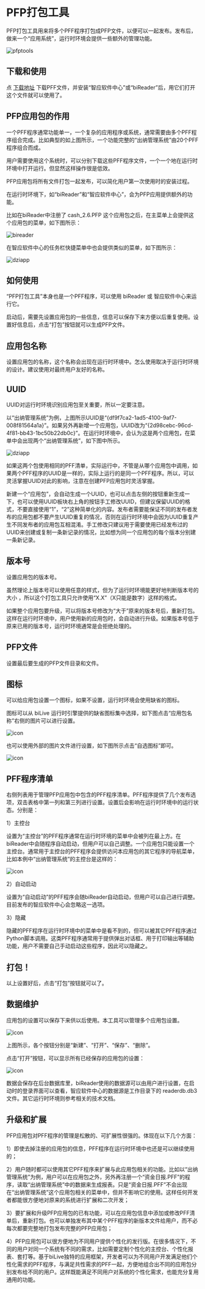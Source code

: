 # PFP打包工具

PFP打包工具用来将多个PFF程序打包成PFP文件，以便可以一起发布。发布后，做来一个“应用系统”，运行时环境会提供一些额外的管理功能。

![pfptools](1.png)

## 下载和使用

点 [下载地址](https://www.bilive.com/site_media/media/tools/PFPtools.PFF) 下载PFF文件，并安装“智应软件中心”或“biReader”后，用它们打开这个文件就可以使用了。

## PFP应用包的作用

一个PFF程序通常功能单一，一个复杂的应用程序或系统，通常需要由多个PFF程序组合完成。比如典型的如上图所示，一个功能完整的“出纳管理系统”由20个PFF程序组合而成。

用户需要使用这个系统时，可以分别下载这些PFF程序文件，一个一个地在运行时环境中打开运行。但显然这样操作很是低效。

PFP应用包将所有文件打包一起发布，可以简化用户第一次使用时的安装过程。

在运行时环境下，如“biReader”和“智应软件中心”，会为PFP应用提供额外的功能。

比如在biReader中注册了 cash_2.6.PFP 这个应用包之后，在主菜单上会提供这个应用包的菜单，如下图所示：

![bireader](2.png)

在智应软件中心的任务栏快捷菜单中也会提供类似的菜单，如下图所示：

![dziapp](3.png)

## 如何使用

“PFP打包工具”本身也是一个PFF程序，可以使用 biReader 或 智应软件中心来运行它。

启动后，需要先设置应用包的一些信息，信息可以保存下来方便以后重复使用。设置好信息后，点击“打包”按钮就可以生成PFP文件。

## 应用包名称

设置应用包的名称，这个名称会出现在运行时环境中。怎么使用取决于运行时环境的设计。建议使用对最终用户友好的名称。

## UUID

UUID对运行时环境识别应用包至关重要，所以一定要注意。

以“出纳管理系统”为例，上图所示UUID是“{df9f7ca2-1ad5-4100-9af7-008f81564a1a}”。如果另外再新增一个应用包，UUID改为“{2d98cebc-96cd-4f81-bb43-1bc50b22db0c}”。在运行时环境中，会认为这是两个应用包，在菜单中会出现两个“出纳管理系统”，如下图中所示。

![dziapp](3.png)

如果这两个包使用相同的PFF清单，实际运行中，不管是从哪个应用包中调用，如果两个PFF程序的UUID是一样的，实际上运行的是同一个PFF程序。所以，可以灵活掌握UUID对此的影响，注意在创建PFP应用包时灵活掌握。

新建一个“应用包”，会自动生成一个UUID，也可以点击左侧的按钮重新生成一下，也可以使用UUID板块右上角的按钮手工修改UUID，但建议保留UUID的格式，不要直接使用“1”，“2”这种简单化的内容。发布者需要能保证不同的发布者发布的应用包都不要产生UUID重复的情况，否则在运行时环境中会因为UUID重复产生不同发布者的应用包互相混淆。手工修改只建议用于需要使用已经发布过的UUID来创建或复制一条新记录的情况，比如想为同一个应用包的每个版本分别建一条新记录。

## 版本号

设置应用包的版本号。

虽然理论上版本号可以使用任意的样式，但为了运行时环境能更好地判断版本号的大小 ，所以这个打包工具只允许使用“X.X”（X只能是数字）这样的格式。

如果整个应用包要升级，可以将版本号修改为“大于”原来的版本号后，重新打包。这样在运行时环境中，用户使用新的应用包时，会自动进行升级。如果版本号低于原来已用的版本号，运行时环境通常是会拒绝处理的。

## PFP文件

设置最后要生成的PFP文件目录和文件。

## 图标

可以给应用包设置一个图标，如果不设置，运行时环境会使用缺省的图标。

图标可以从 biLive 运行时引擎提供的缺省图标集中选择，如下图点击“应用包名称”右侧的图片可以进行设置。

![icon](4.png)

也可以使用外部的图片文件进行设置，如下图所示点击“自选图标”即可。

![icon](6.png)

## PFF程序清单

右侧列表用于管理PFP应用包中包含的PFF程序清单。PFF程序提供了几个发布选项，双击表格中第一列和第三列进行设置。设置后会影响在运行时环境中的运行状态。分别是：

1）主控台

设置为“主控台”的PFF程序通常在运行时环境的菜单中会被列在最上方。在biReader中会随程序自动启动，但用户可以自己调整。一个应用包只能设置一个主控台。通常用于主控台的PFF程序会提供访问本应用包的其它程序的导航菜单，比如本例中“出纳管理系统”的主控台是这样的：

![icon](５.png)

2）自动启动

设置为“自动启动”的PFF程序会随biReader自动启动，但用户可以自己进行调整。目前发布的智应软件中心会忽略这一选项。

3）隐藏

隐藏的PFF程序在运行时环境中的菜单中是看不到的，但可以被其它PFF程序通过Python脚本调用。这类PFF程序通常用于提供弹出对话框、用于打印输出等辅助功能，用户不需要自己手动启动这些程序，因此可以隐藏之。

## 打包！

以上设置好后，点击“打包”按钮就可以了。

## 数据维护

应用包的设置可以保存下来供以后使用。本工具可以管理多个应用包设置。

![icon](7.png)

上图所示，各个按钮分别是“新建”、“打开”、“保存”、“删除”。

点击“打开”按钮，可以显示所有已经保存的应用包的设置：

![icon](8.png)

数据会保存在后台数据库里，biReader使用的数据源可以由用户进行设置，在启动时的登录界面可以查看，智应软件中心的数据源是工作目录下的 readerdb.db3 文件。其它运行时环境则参考相关的技术文档。

## 升级和扩展

PFP应用包对PFF程序的管理是松散的、可扩展性很强的。体现在以下几个方面：

1）即使去掉注册的应用包的信息，PFF程序在运行时环境中也还是可以继续使用的；

2）用户随时都可以使用其它PFF程序来扩展与此应用包相关的功能。比如以“出纳管理系统”为例，用户可以在应用包之外，另外再注册一个“资金日报.PFF”的程序，读取“出纳管理系统”中的数据来生成报表。只是“资金日报.PFF”不会出现在“出纳管理系统”这个应用包相关的菜单中，但并不影响它的使用。这样任何开发者都能很方便地对原来的系统进行扩展和二次开发；

3）要扩展和升级PFP应用包的已有功能，可以在应用包信息中添加或修改PFF清单后，重新打包。也可以单独发布其中某个PFF程序的新版本文件给用户，而不必每次都要完整地打包发布完整的PFP应用包；

4）PFP应用包可以很方便地为不同用户提供个性化的发行版。在很多情况下，不同的用户对同一个系统有不同的需求，比如需要定制个性化的主控台、个性化报表、套打等。基于biLive独特的应用框架，开发者可以为不同用户开发满足他们个性化需求的PFF程序，与满足共性需求的PFF一起，方便地组合出不同的应用包分别发布给不同的用户。这样既能满足不同用户对系统的个性化需求，也能充分复用通用的功能。
